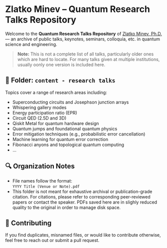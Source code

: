 # Zlatko Minev – Quantum Research Talks Repository

Welcome to the **Quantum Research Talks Repository** of [Zlatko Minev, Ph.D.](https://zlatko-minev.com) — an archive of public talks, keynotes, seminars, colloquia, etc. in quantum science and engineering.

> **Note:** This is not a complete list of all talks, particularly older ones which are hard to locate. For many talks given at multiple institutions, usually oonly one version is included here.

## 📁 Folder: `content - research talks`

Topics cover a range of research areas including:

- Superconducting circuits and Josephson junction arrays
- Whispering gallery modes
- Energy participation ratio (EPR)
- Circuit QED (2.5D and 3D)
- Qiskit Metal for quantum hardware design
- Quantum jumps and foundational quantum physics
- Error mitigation techniques (e.g., probabilistic error cancellation)
- Machine learning for quantum error correction
- Fibonacci anyons and topological quantum computing
- ...


## 🔍 Organization Notes

- File names follow the format:  
  `YYYY Title (Venue or Note).pdf`
- This folder is not meant for exhaustive archival or publication-grade citation. For citations, please refer to corresponding peer-reviewed papers or contact the speaker. PDFs saved here are in slighly reduced quality to the original in order to manage disk space.

## 📌 Contributing

If you find duplicates, misnamed files, or would like to contribute otherwise, feel free to reach out or submit a pull request.